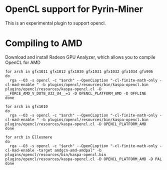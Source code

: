 # OpenCL support for Pyrin-Miner

This is an experimental plugin to support opencl.

# Compiling to AMD
Download and install Radeon GPU Analyzer, which allows you to compile OpenCL for AMD

```shell
for arch in gfx1011 gfx1012 gfx1030 gfx1031 gfx1032 gfx1034 gfx906
do 
  rga --O3 -s opencl -c "$arch" --OpenCLoption "-cl-finite-math-only -cl-mad-enable " -b plugins/opencl/resources/bin/kaspa-opencl.bin plugins/opencl/resources/kaspa-opencl.cl -D __FORCE_AMD_V_DOT8_U32_U4__=1 -D OPENCL_PLATFORM_AMD -D OFFLINE
done 

for arch in gfx1010
do 
  rga --O3 -s opencl -c "$arch" --OpenCLoption "-cl-finite-math-only -cl-mad-enable " -b plugins/opencl/resources/bin/kaspa-opencl.bin plugins/opencl/resources/kaspa-opencl.cl -D OPENCL_PLATFORM_AMD
done 

for arch in Ellesmere
do 
  rga --O3 -s opencl -c "$arch" --OpenCLoption "-cl-finite-math-only -cl-mad-enable -target amdgcn-amd-amdpal" -b plugins/opencl/resources/bin/kaspa-opencl.bin plugins/opencl/resources/kaspa-opencl.cl -D OPENCL_PLATFORM_AMD -D PAL
done 
```
